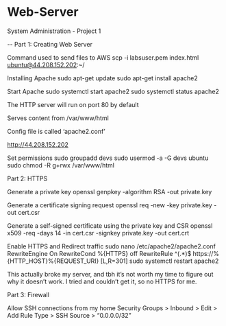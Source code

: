 # Web-Server
System Administration - Project 1

-- Part 1: Creating Web Server

Command used to send files to AWS
scp -i labsuser.pem index.html ubuntu@44.208.152.202:~/

Installing Apache
sudo apt-get update
sudo apt-get install apache2

Start Apache
sudo systemctl start apache2
sudo systemctl status apache2

The HTTP server will run on port 80 by default

Serves content from /var/www/html

Config file is called ‘apache2.conf’

http://44.208.152.202

Set permissions
sudo groupadd devs
sudo usermod -a -G devs ubuntu
sudo chmod -R g+rwx /var/www/html

Part 2: HTTPS

Generate a private key
openssl genpkey -algorithm RSA -out private.key

Generate a certificate signing request
openssl req -new -key private.key -out cert.csr

Generate a self-signed certificate using the private key and CSR
openssl x509 -req -days 14 -in cert.csr -signkey private.key -out cert.crt

Enable HTTPS and Redirect traffic
sudo nano /etc/apache2/apache2.conf
	RewriteEngine On
RewriteCond %{HTTPS} off
RewriteRule ^(.*)$ https://%{HTTP_HOST}%{REQUEST_URI} [L,R=301]
sudo systemctl restart apache2

This actually broke my server, and tbh it’s not worth my time to figure out why it doesn’t work. I tried and couldn’t get it, so no HTTPS for me.

Part 3: Firewall

Allow SSH connections from my home
Security Groups > Inbound > Edit > Add Rule 
Type > SSH
Source > “0.0.0.0/32”







